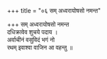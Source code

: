 +++
title = "०६ सम् अध्वरायोषसो नमन्त"

+++
सम् अध्वरायोषसो नमन्त  
दधिक्रावेव शुचये पदाय ।  
अर्वाचीनं वसुविदं भगं नो  
रथम् इवाश्वा वाजिन आ वहन्तु ॥